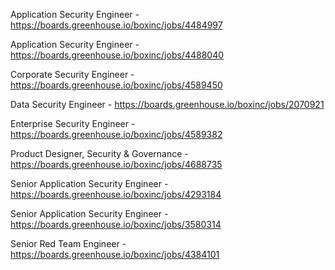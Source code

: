 Application Security Engineer - https://boards.greenhouse.io/boxinc/jobs/4484997

Application Security Engineer  - https://boards.greenhouse.io/boxinc/jobs/4488040

Corporate Security Engineer  - https://boards.greenhouse.io/boxinc/jobs/4589450

Data Security Engineer - https://boards.greenhouse.io/boxinc/jobs/2070921

Enterprise Security Engineer - https://boards.greenhouse.io/boxinc/jobs/4589382

Product Designer, Security & Governance - https://boards.greenhouse.io/boxinc/jobs/4688735

Senior Application Security Engineer - https://boards.greenhouse.io/boxinc/jobs/4293184

Senior Application Security Engineer - https://boards.greenhouse.io/boxinc/jobs/3580314

Senior Red Team Engineer - https://boards.greenhouse.io/boxinc/jobs/4384101

